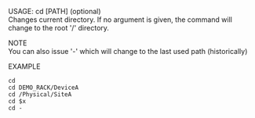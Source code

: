 USAGE:  cd [PATH] (optional)   
Changes current directory. If no argument is given, the command will change to the root '/' directory.   

NOTE   
You can also issue '-' which will change to the last used path (historically)    

EXAMPLE   

    cd   
    cd DEMO_RACK/DeviceA
    cd /Physical/SiteA
    cd $x
    cd -